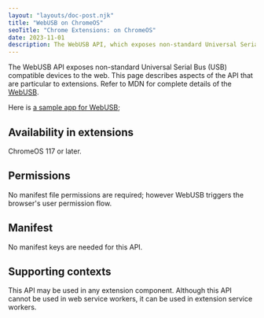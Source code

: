 ```yaml
---
layout: "layouts/doc-post.njk"
title: "WebUSB on ChromeOS"
seoTitle: "Chrome Extensions: on ChromeOS"
date: 2023-11-01
description: The WebUSB API, which exposes non-standard Universal Serial Bus (USB) compatible devices to the web, is available in extensions.
---
```


The WebUSB API exposes non-standard Universal Serial Bus (USB) compatible devices to the web. This page describes aspects of the API that are particular to extensions. Refer to MDN for complete details of the [WebUSB](https://developer.mozilla.org/docs/Web/API/WebUSB_API).

Here is [a sample app for WebUSB](https://github.com/sowbug/weblight/tree/master);

## Availability in extensions

ChromeOS 117 or later.

## Permissions

No manifest file permissions are required; however WebUSB triggers the browser's user permission flow.

## Manifest

No manifest keys are needed for this API.

## Supporting contexts

This API may be used in any extension component. Although this API cannot be used in web service workers, it can be used in extension service workers.